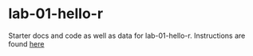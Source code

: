 # lab-01-hello-r

Starter docs and code as well as data for lab-01-hello-r.
Instructions are found [here](https://urmc-bst.github.io/bst430-fall2021-site/hw_lab_instruction/lab01-hello-r.html)
